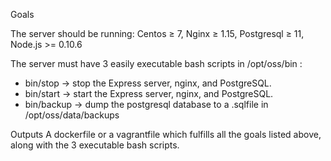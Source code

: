 Goals

The server should be running: Centos ≥ 7,  Nginx ≥ 1.15, Postgresql ≥ 11, Node.js >= 0.10.6

The server must have 3 easily executable bash scripts in /opt/oss/bin :
- bin/stop → stop the Express server, nginx, and PostgreSQL.
- bin/start → start the Express server, nginx, and PostgreSQL.
- bin/backup → dump the postgresql database to a .sqlfile in /opt/oss/data/backups

Outputs
A dockerfile or a vagrantfile which fulfills all the goals listed above, along with the 3
executable bash scripts.
